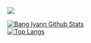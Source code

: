 <p><img src="https://visitcount.itsvg.in/api?id=justnotiyann&label=Profile%20Views&color=12&icon=5&pretty=true"><p>
  
 [![Bang Iyann Github Stats](https://github-readme-stats.vercel.app/api?username=justnotiyann&count_private=true&theme=default&show_icons=true)](https://github.com/justnotiyann)
  <br>
[![Top Langs](https://github-readme-stats.vercel.app/api/top-langs/?username=justnotiyann&layout=compact)](https://github.com/justnotiyann)

